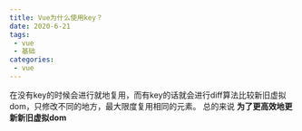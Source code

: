 ```yaml
---
title: Vue为什么使用key？ 
date: 2020-6-21
tags:
 - vue
 - 基础
categories:
 - vue
---
```


在没有key的时候会进行就地复用，而有key的话就会进行diff算法比较新旧虚拟dom，只修改不同的地方，最大限度复用相同的元素。  总的来说  **为了更高效地更新新旧虚拟dom**




